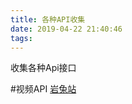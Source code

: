 ```yaml
---
title: 各种API收集
date: 2019-04-22 21:40:46
tags:
---
```

收集各种Api接口
<!--more-->
#视频API
[岩兔站](https://yantuz.cn/466.html)
